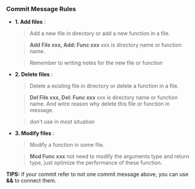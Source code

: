 ### Commit Message Rules

* **1. Add files** : 
    > Add a new file in directory or add a new function in a file.

    > **Add File xxx, Add: Func xxx**
    xxx is directory name or function name.

    > Remember to writing notes for the new file or function

* **2. Delete files** : 
    > Delete a existing file in directory or delete a function in a file.

    > **Del File xxx, Del: Func xxx**
    > xxx is directory name or function name. And witre reason why delete this file or function in message.

    > don't use in most situation

* **3. Modify files** :
    > Modify a function in some file.

    > **Mod Func xxx**
    not need to modify the arguments type and return type, just optimize the performance of these function.


**TIPS:** if your commit refer to not one commit message above, you can use **&&** to connect them.
